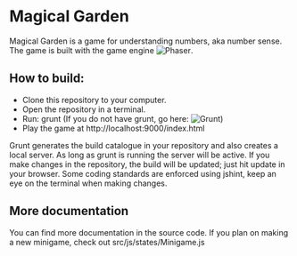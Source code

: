 # Magical Garden
Magical Garden is a game for understanding numbers, aka number sense.
The game is built with the game engine ![Phaser](http://phaser.io/).

## How to build:
* Clone this repository to your computer.
* Open the repository in a terminal.
* Run: grunt (If you do not have grunt, go here: ![Grunt](http://gruntjs.com/))
* Play the game at http://localhost:9000/index.html

Grunt generates the build catalogue in your repository and also creates a local server.
As long as grunt is running the server will be active. If you make changes in the repository, the build will be updated; just hit update in your browser. Some coding standards are enforced using jshint, keep an eye on the terminal when making changes.

## More documentation
You can find more documentation in the source code.
If you plan on making a new minigame, check out src/js/states/Minigame.js